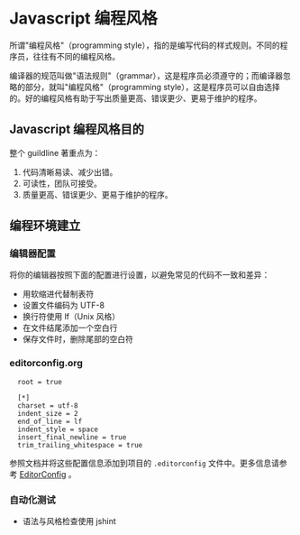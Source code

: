 # Javascript 编程风格

所谓"编程风格"（programming style），指的是编写代码的样式规则。不同的程序员，往往有不同的编程风格。

编译器的规范叫做"语法规则"（grammar），这是程序员必须遵守的；而编译器忽略的部分，就叫"编程风格"（programming style），这是程序员可以自由选择的。好的编程风格有助于写出质量更高、错误更少、更易于维护的程序。

## Javascript 编程风格目的

整个 guildline 著重点为：  
1. 代码清晰易读、减少出错。  
2. 可读性，团队可接受。  
3. 质量更高、错误更少、更易于维护的程序。

## 编程环境建立

### 编辑器配置

将你的编辑器按照下面的配置进行设置，以避免常见的代码不一致和差异：

* 用软缩进代替制表符
* 设置文件编码为 UTF-8
* 换行符使用 lf（Unix 风格）
* 在文件结尾添加一个空白行
* 保存文件时，删除尾部的空白符

### editorconfig.org

```
  root = true

  [*]
  charset = utf-8
  indent_size = 2
  end_of_line = lf
  indent_style = space
  insert_final_newline = true
  trim_trailing_whitespace = true
```

参照文档并将这些配置信息添加到项目的 `.editorconfig` 文件中。更多信息请参考 [EditorConfig](http://editorconfig.org/) 。

### 自动化测试

* 语法与风格检查使用 jshint



